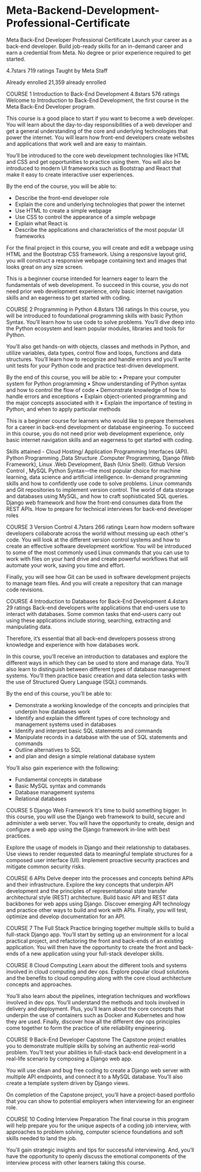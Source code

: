 # Meta-Backend-Development-Professional-Certificate


Meta Back-End Developer Professional Certificate
Launch your career as a back-end developer. Build job-ready skills for an in-demand career and earn a credential from Meta. No degree or prior experience required to get started.

4.7stars
719 ratings
Taught by Meta Staff
  
Already enrolled
21,359 already enrolled




COURSE
1
Introduction to Back-End Development
4.8stars
576 ratings
Welcome to Introduction to Back-End Development, the first course in the Meta Back-End Developer program.  

This course is a good place to start if you want to become a web developer. You will learn about the day-to-day responsibilities of a web developer and get a general understanding of the core and underlying technologies that power the internet. You will learn how front-end developers create websites and applications that work well and are easy to maintain. 

You’ll be introduced to the core web development technologies like HTML and CSS and get opportunities to practice using them. You will also be introduced to modern UI frameworks such as Bootstrap and React that make it easy to create interactive user experiences. 

By the end of the course, you will be able to: 
- Describe the front-end developer role 
- Explain the core and underlying technologies that power the internet 
- Use HTML to create a simple webpage 
- Use CSS to control the appearance of a simple webpage 
- Explain what React is 
- Describe the applications and characteristics of the most popular UI frameworks 

For the final project in this course, you will create and edit a webpage using HTML and the Bootstrap CSS framework. Using a responsive layout grid, you will construct a responsive webpage containing text and images that looks great on any size screen. 

This is a beginner course intended for learners eager to learn the fundamentals of web development. To succeed in this course, you do not need prior web development experience, only basic internet navigation skills and an eagerness to get started with coding.


COURSE
2
Programming in Python
4.8stars
136 ratings
In this course, you will be introduced to foundational programming skills with basic Python Syntax. You’ll learn how to use code to solve problems. You’ll dive deep into the Python ecosystem and learn popular modules, libraries and tools for Python. 

You’ll also get hands-on with objects, classes and methods in Python, and utilize variables, data types, control flow and loops, functions and data structures. You’ll learn how to recognize and handle errors and you’ll write unit tests for your Python code and practice test-driven development.

By the end of this course, you will be able to:
•	Prepare your computer system for Python programming
•	Show understanding of Python syntax and how to control the flow of code
•	Demonstrate knowledge of how to handle errors and exceptions
•	Explain object-oriented programming and the major concepts associated with it
•	Explain the importance of testing in Python, and when to apply particular methods

This is a beginner course for learners who would like to prepare themselves for a career in back-end development or database engineering. To succeed in this course, you do not need prior web development experience, only basic internet navigation skills and an eagerness to get started with coding.


Skills attained -   Cloud Hosting/ Application Programming Interfaces (API). Python Programming ,Data Structure .Computer Programming, Django (Web Framework), Linux .Web Development, Bash (Unix Shell). Github Version Control , MySQL                     Python Syntax—the most popular choice for machine learning, data science and artificial intelligence.  In-demand programming skills and how to confidently use code to solve problems.   Linux commands and Git repositories to implement version control.  The world of data storage and databases using MySQL, and how to craft sophisticated SQL queries.   Django web framework and how the front-end consumes data from the REST APIs.   How to prepare for technical interviews for back-end developer roles                   



COURSE
3
Version Control
4.7stars
266 ratings
Learn how modern software developers collaborate across the world without messing up each other's code. You will look at the different version control systems and how to create an effective software development workflow. You will be introduced to some of the most commonly used Linux commands that you can use to work with files on your hard drive and create powerful workflows that will automate your work, saving you time and effort. 

Finally, you will see how Git can be used in software development projects to manage team files. And you will create a repository that can manage code revisions.


COURSE
4
Introduction to Databases for Back-End Development
4.4stars
29 ratings
Back-end developers write applications that end-users use to interact with databases. Some common tasks that end-users carry out using these applications include storing, searching, extracting and manipulating data.

Therefore, it’s essential that all back-end developers possess strong knowledge and experience with how databases work.

In this course, you’ll receive an introduction to databases and explore the different ways in which they can be used to store and manage data. You’ll also learn to distinguish between different types of database management systems. You’ll then practice basic creation and data selection tasks with the use of Structured Query Language (SQL) commands.

By the end of this course, you’ll be able to:

- Demonstrate a working knowledge of the concepts and principles that underpin how databases work
- Identify and explain the different types of core technology and management systems used in
   databases
- Identify and interpret basic SQL statements and commands
- Manipulate records in a database with the use of SQL statements and commands
- Outline alternatives to SQL
- and plan and design a simple relational database system

You’ll also gain experience with the following:
- Fundamental concepts in database 
- Basic MySQL syntax and commands
- Database management systems
- Relational databases



COURSE
5
Django Web Framework
It's time to build something bigger. In this course, you will use the Django web framework to build, secure and administer a web server. You will have the opportunity to create, design and configure a web app using the Django framework in-line with best practices. 

Explore the usage of models in Django and their relationship to databases. Use views to render requested data to meaningful template structures for a composed user interface (UI). Implement proactive security practices and mitigate common security risks.



COURSE
6
APIs
Delve deeper into the processes and concepts behind APIs and their infrastructure. Explore the key concepts that underpin API development and the principles of representational state transfer architectural style (REST) architecture. Build basic API and REST data backbones for web apps using Django. Discover emerging API technology and practice other ways to build and work with APIs. Finally, you will test, optimize and develop documentation for an API.


COURSE
7
The Full Stack
Practice bringing together multiple skills to build a full-stack Django app. You’ll start by setting up an environment for a local practical project, and refactoring the front and back-ends of an existing application. You will then have the opportunity to create the front and back-ends of a new application using your full-stack developer skills.


COURSE
8
Cloud Computing
Learn about the different tools and systems involved in cloud computing and dev ops. Explore popular cloud solutions and the benefits to cloud computing along with the core cloud architecture concepts and approaches. 

You’ll also learn about the pipelines, integration techniques and workflows involved in dev ops. You’ll understand the methods and tools involved in delivery and deployment. Plus, you’ll learn about the core concepts that underpin the use of containers such as Docker and Kubernetes and how they are used. Finally, discover how all the different dev ops principles come together to form the practice of site reliability engineering.


COURSE
9
Back-End Developer Capstone
The Capstone project enables you to demonstrate multiple skills by solving an authentic real-world problem. You’ll test your abilities in full-stack back-end development in a real-life scenario by composing a Django web app. 

You will use clean and bug free coding to create a Django web server with multiple API endpoints, and connect it to a MySQL database. You’ll also create a template system driven by Django views.

On completion of the Capstone project, you’ll have a project-based portfolio that you can show to potential employers when interviewing for an engineer role.


COURSE
10
Coding Interview Preparation
The final course in this program will help prepare you for the unique aspects of a coding job interview, with approaches to problem solving, computer science foundations and soft skills needed to land the job.

You’ll gain strategic insights and tips for successful interviewing. And, you’ll have the opportunity to openly discuss the emotional components of the interview process with other learners taking this course.
